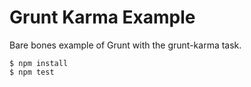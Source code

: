 Grunt Karma Example
===================

Bare bones example of Grunt with the grunt-karma task.

    $ npm install
    $ npm test

